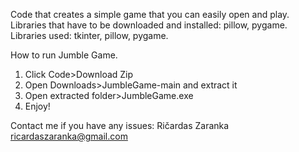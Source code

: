 Code that creates a simple game that you can easily open and play.
Libraries that have to be downloaded and installed: pillow, pygame.
Libraries used: tkinter, pillow, pygame.


How to run Jumble Game.

1. Click Code>Download Zip
2. Open Downloads>JumbleGame-main and extract it
3. Open extracted folder>JumbleGame.exe
4. Enjoy!

Contact me if you have any issues:
Ričardas Zaranka
ricardaszaranka@gmail.com
